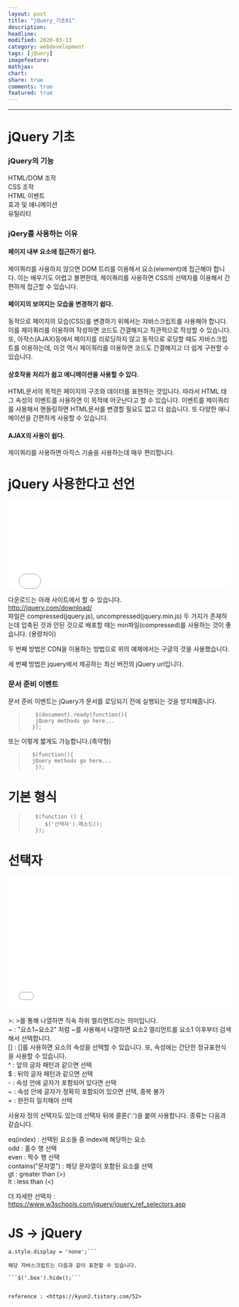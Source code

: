 ```yaml
---
layout: post
title: "jQuery_기초01"
description:
headline:
modified: 2020-03-13
category: webdevelopment
tags: [jQuery]
imagefeature:
mathjax:
chart:
share: true
comments: true
featured: true
---
```


---

# jQuery 기초

### jQuery의 기능

HTML/DOM 조작  
CSS 조작  
HTML 이벤트  
효과 및 애니메이션  
유틸리티

### jQery를 사용하는 이유

#### 페이지 내부 요소에 접근하기 쉽다.

제이쿼리를 사용하지 않으면 DOM 트리를 이용해서 요소(element)에 접근해야 합니다. 이는 배우기도 어렵고 불편한데, 제이쿼리를 사용하면 CSS의 선택자를 이용해서 간편하게 접근할 수 있습니다.

#### 페이지의 보여지는 모습을 변경하기 쉽다.

동적으로 페이지의 모습(CSS)를 변경하기 위해서는 자바스크립트를 사용해야 합니다. 이를 제이쿼리를 이용하여 작성하면 코드도 간결해지고 직관적으로 작성할 수 있습니다.
또, 아작스(AJAX)등에서 페이지를 리로딩하지 않고 동적으로 로딩할 때도 자바스크립트를 이용하는데, 이것 역시 제이쿼리를 이용하면 코드도 간결해지고 더 쉽게 구현할 수 있습니다.

#### 상호작용 처리가 쉽고 애니메이션을 사용할 수 있다.

HTML문서의 목적은 페이지의 구조와 데이터를 표현하는 것입니다. 따라서 HTML 태그 속성의 이벤트를 사용하면 이 목적에 어긋난다고 할 수 있습니다. 이벤트를 제이쿼리를 사용해서 핸들링하면 HTML문서를 변경할 필요도 없고 더 쉽습니다.
또 다양한 애니메이션을 간편하게 사용할 수 있습니다.

#### AJAX의 사용이 쉽다.

제이쿼리를 사용하면 아작스 기술을 사용하는데 매우 편리합니다.

# jQuery 사용한다고 선언

<div class="code">
<iframe width="100%" height="200" src="//jsfiddle.net/lsh58/1kthzqxu/embedded/html/dark/" allowfullscreen="allowfullscreen" allowpaymentrequest frameborder="0"></iframe>
</div>
  
  
다운로드는 아래 사이트에서 할 수 있습니다.  
<http://jquery.com/download/>  
파일은 compressed(jquery.js), uncompressed(jquery.min.js) 두 가지가 존재하는데 압축된 것과 안된 것으로 배포할 때는 min파일(compressed)를 사용하는 것이 좋습니다. (용량차이)

두 번째 방법은 CDN을 이용하는 방법으로 위의 예제에서는 구글의 것을 사용했습니다.

세 번째 방법은 jquery에서 제공하는 최신 버전의 jQuery url입니다.

### 문서 준비 이벤트

문서 준비 이벤트는 jQuery가 문서를 로딩되기 전에 실행되는 것을 방지해줍니다.

>        $(document).ready(function(){
>        jQuery methods go here...
>       });

또는 이렇게 짧게도 가능합니다.(축약형)

>       $(function(){
>       jQuery methods go here...
>        });  


# 기본 형식
>        $(function () {  
>           $('선택자').메소드();  
>        });  

# 선택자

<div class="code">
<iframe width="100%" height="300" src="//jsfiddle.net/lsh58/1kthzqxu/3/embedded/js/dark/" allowfullscreen="allowfullscreen" allowpaymentrequest frameborder="0"></iframe>
</div>
  
  
<span class="orange">></span>: >를 통해 나열하면 직속 하위 엘리먼트라는 의미입니다.  
<span class="orange">~</span> : "요소1~요소2" 처럼 ~를 사용해서 나열하면 요소2 엘리먼트를 요소1 이후부터 검색해서 선택합니다.  
<span class="orange">[]</span> : []를 사용하면 요소의 속성을 선택할 수 있습니다. 또, 속성에는 간단한 정규표현식을 사용할 수 있습니다.  
<span class="orange">^</span> : 앞의 글자 패턴과 같으면 선택  
<span class="orange">\$</span> : 뒤의 글자 패턴과 같으면 선택  
<span class="orange">-</span> : 속성 안에 글자가 포함되어 있다면 선택  
<span class="orange">~</span> : 속성 안에 글자가 정확히 포함되어 있으면 선택, 중복 불가  
<span class="orange">=</span> : 완전히 일치해야 선택

사용자 정의 선택자도 있는데 선택자 뒤에 콜론(':')을 붙여 사용합니다. 종류는 다음과 같습니다.

<span class="orange">eq(index)</span> : 선택된 요소들 중 index에 해당하는 요소  
<span class="orange">odd</span> : 홀수 행 선택  
<span class="orange">even</span> : 짝수 행 선택  
<span class="orange">contains("문자열")</span> : 해당 문자열이 포함된 요소를 선택  
<span class="orange">gt</span> : greater than (>)  
<span class="orange">lt</span> : less than (<)

더 자세한 선택자 : <https://www.w3schools.com/jquery/jquery_ref_selectors.asp>


# JS -> jQuery
```var a = document.querySelector('.box');
a.style.display = 'none';```

해당 자바스크립트는 다음과 같이 표현할 수 있습니다.

```$('.box').hide();```


reference : <https://kyun2.tistory.com/52>

